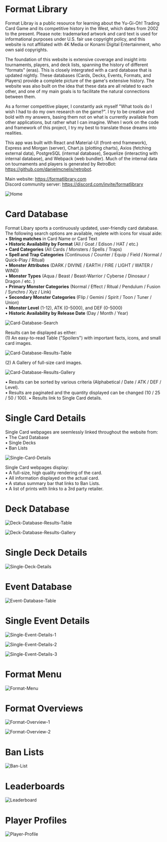 # Format Library

Format Libray is a public resource for learning about the Yu-Gi-Oh! Trading Card Game and its competitive history in the West, which dates from 2002 to the present. Please note: trademarked artwork and card text is used for informational purposes under U.S. fair use copyright policy, and this website is not affiliated with 4K Media or Konami Digital Entertainment, who own said copyrights.

The foundation of this website is extensive coverage and insight into tournaments, players, and deck lists, spanning the history of different "formats" (eras). This is closely intergrated with a card database that is updated nightly. These databases (Cards, Decks, Events, Formats, and Players) provide a complete picture of the game's extensive history. The website was also built on the idea that these data are all related to each other, and one of my main goals is to facilitate the natural connections between them. 

As a former competitive player, I constantly ask myself "What tools do I wish I had to do my own research on the game?". I try to be creative and bold with my answers, basing them not on what is currently available from other applications, but rather what I can imagine. When I work on the code and framework of this project, I try my best to translate those dreams into realities.

This app was built with React and Material-UI (front-end framework), Express and Morgan (server), Chart.js (plotting charts), Axios (fetching external data), PostgreSQL (internal database), Sequelize (interacting with internal database), and Webpack (web bundler). Much of the internal data on tournaments and players is generated by RetroBot: https://github.com/danielmcnelis/retrobot.

Main website: https://formatlibrary.com<br/>
Discord community server: https://discord.com/invite/formatlibrary

![Home](/public/screenshots/Home.jpg)

# Card Database

Format Libary sports a continuously updated, user-friendly card database.<br/>
The following search options are available, replete with icons for visual aide:<br/>
• **String matches** in Card Name or Card Text<br/>
• **Historic Availability by Format** (All / Goat / Edison / HAT / etc.)<br/>
• **Card Categories** (All Cards / Monsters / Spells / Traps)<br/>
• **Spell and Trap Categories** (Continuous / Counter / Equip / Field / Normal / Quick-Play / Ritual)<br/>
• **Monster Attributes** (DARK / DIVINE / EARTH / FIRE / LIGHT / WATER / WIND)<br/>
• **Monster Types** (Aqua / Beast / Beast-Warrior / Cyberse / Dinosaur / Dragon / etc. )<br/>
• **Primary Monster Categories** (Normal / Effect / Ritual / Pendulum / Fusion / Synchro / Xyz / Link)<br/>
• **Secondary Monster Categories** (Flip / Gemini / Spirit / Toon / Tuner / Union)<br/>
• **Monster Level** (1-12), ATK (0-5000), and DEF (0-5000)<br/>
• **Historic Availability by Release Date** (Day / Month / Year)<br/>

![Card-Database-Search](/public/screenshots/Card-Database-Search.jpg)

Results can be displayed as either:<br/>
(1) An easy-to-read Table ("Spoilers") with important facts, icons, and small card images.

![Card-Database-Results-Table](/public/screenshots/Card-Database-Results-Table.jpg)

(2) A Gallery of full-size card images.

![Card-Database-Results-Gallery](/public/screenshots/Card-Database-Results-Gallery.jpg)

• Results can be sorted by various criteria (Alphabetical / Date / ATK / DEF / Level).<br/>
• Results are paginated and the quantity displayed can be changed (10 / 25 / 50 / 100).
• Results link to Single Card details.

# Single Card Details

Single Card webpages are seemlessly linked throughout the website from:<br>
• The Card Database<br>
• Single Decks<br>
• Ban Lists

![Single-Card-Details](/public/screenshots/Single-Card-Details.jpg)

Single Card webpages display:<br>
• A full-size, high quality rendering of the card.<br>
• All information displayed on the actual card.<br>
• A status summary bar that links to Ban Lists.<br>
• A list of prints with links to a 3rd party retailer.<br>

# Deck Database

![Deck-Database-Results-Table](/public/screenshots/Deck-Database-Results-Table.jpg)

![Deck-Database-Results-Gallery](/public/screenshots/Deck-Database-Results-Gallery.jpg)

# Single Deck Details

![Single-Deck-Details](/public/screenshots/Single-Deck-Details.jpg)

# Event Database

![Event-Database-Table](/public/screenshots/Event-Database-Table.jpg)

# Single Event Details

![Single-Event-Details-1](/public/screenshots/Single-Event-Details-1.jpg)

![Single-Event-Details-2](/public/screenshots/Single-Event-Details-2.jpg)

![Single-Event-Details-3](/public/screenshots/Single-Event-Details-3.jpg)

# Format Menu

![Format-Menu](/public/screenshots/Format-Menu.jpg)

# Format Overviews

![Format-Overview-1](/public/screenshots/Format-Overview-1.jpg)

![Format-Overview-2](/public/screenshots/Format-Overview-2.jpg)
# Ban Lists

![Ban-List](/public/screenshots/Ban-List.jpg)

# Leaderboards

![Leaderboard](/public/screenshots/Leaderboard.jpg)

# Player Profiles

![Player-Profile](/public/screenshots/Player-Profile.jpg)